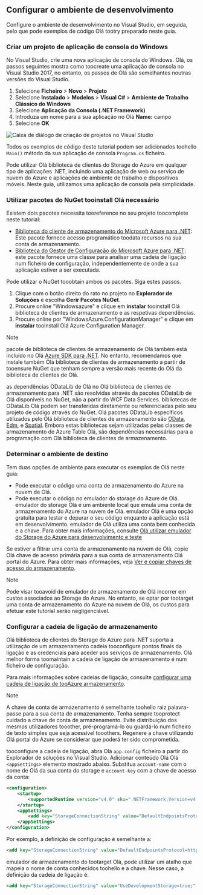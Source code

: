 ## <a name="set-up-your-development-environment"></a>Configurar o ambiente de desenvolvimento
Configure o ambiente de desenvolvimento no Visual Studio, em seguida, pelo que pode exemplos de código Olá tootry preparado neste guia.

### <a name="create-a-windows-console-application-project"></a>Criar um projeto de aplicação de consola do Windows
No Visual Studio, crie uma nova aplicação de consola do Windows. Olá, os passos seguintes mostra como toocreate uma aplicação de consola no Visual Studio 2017, no entanto, os passos de Olá são semelhantes noutras versões do Visual Studio.

1. Selecione **Ficheiro** > **Novo** > **Projeto**
2. Selecione **Instalado** > **Modelos** > **Visual C#** > **Ambiente de Trabalho Clássico do Windows**
3. Selecione **Aplicação da Consola (.NET Framework)**
4. Introduza um nome para a sua aplicação no Olá **Name:** campo
5. Selecione **OK**

![Caixa de diálogo de criação de projetos no Visual Studio](./media/storage-development-environment-include/storage-development-environment-include-1.png)

Todos os exemplos de código deste tutorial podem ser adicionados toohello `Main()` método da sua aplicação de consola `Program.cs` ficheiro.

Pode utilizar Olá biblioteca de clientes do Storage do Azure em qualquer tipo de aplicações .NET, incluindo uma aplicação de web ou serviço de nuvem do Azure e aplicações de ambiente de trabalho e dispositivos móveis. Neste guia, utilizamos uma aplicação de consola pela simplicidade.

### <a name="use-nuget-tooinstall-hello-required-packages"></a>Utilizar pacotes do NuGet tooinstall Olá necessário
Existem dois pacotes necessita tooreference no seu projeto toocomplete neste tutorial:

* [Biblioteca do cliente de armazenamento do Microsoft Azure para .NET](https://www.nuget.org/packages/WindowsAzure.Storage/): Este pacote fornece acesso programático toodata recursos na sua conta de armazenamento.
* [Biblioteca do Gestor de Configuração do Microsoft Azure para .NET](https://www.nuget.org/packages/Microsoft.WindowsAzure.ConfigurationManager/): este pacote fornece uma classe para analisar uma cadeia de ligação num ficheiro de configuração, independentemente de onde a sua aplicação estiver a ser executada.

Pode utilizar o NuGet tooobtain ambos os pacotes. Siga estes passos.

1. Clique com o botão direito do rato no projeto no **Explorador de Soluções** e escolha **Gerir Pacotes NuGet**.
2. Procure online "Windowsazure" e clique em **instalar** tooinstall Olá biblioteca de clientes de armazenamento e as respetivas dependências.
3. Procure online por "WindowsAzure.ConfigurationManager" e clique em **instalar** tooinstall Olá Azure Configuration Manager.

> [!NOTE]
> pacote de biblioteca de clientes de armazenamento de Olá também está incluído no Olá [Azure SDK para .NET](https://azure.microsoft.com/downloads/). No entanto, recomendamos que instale também Olá biblioteca de clientes de armazenamento a partir de tooensure NuGet que tenham sempre a versão mais recente do Olá da biblioteca de clientes de Olá.
> 
> as dependências ODataLib de Olá no Olá biblioteca de clientes de armazenamento para .NET são resolvidas através da pacotes ODataLib de Olá disponíveis no NuGet, não a partir do WCF Data Services. bibliotecas de ODataLib Olá podem ser transferidas diretamente ou referenciadas pelo seu projeto de código através do NuGet. Olá pacotes ODataLib específicos utilizados pelo Olá biblioteca de clientes de armazenamento são [OData](http://nuget.org/packages/Microsoft.Data.OData/), [Edm](http://nuget.org/packages/Microsoft.Data.Edm/), e [Spatial](http://nuget.org/packages/System.Spatial/). Embora estas bibliotecas sejam utilizadas pelas classes de armazenamento de Azure Table Olá, são dependências necessárias para a programação com Olá biblioteca de clientes de armazenamento.
> 
> 

### <a name="determine-your-target-environment"></a>Determinar o ambiente de destino
Tem duas opções de ambiente para executar os exemplos de Olá neste guia:

* Pode executar o código uma conta de armazenamento do Azure na nuvem de Olá. 
* Pode executar o código no emulador do storage do Azure de Olá. emulador do storage Olá é um ambiente local que emula uma conta de armazenamento do Azure na nuvem de Olá. emulador Olá é uma opção gratuita para testar e depurar o seu código enquanto a aplicação está em desenvolvimento. emulador de Olá utiliza uma conta bem conhecida e a chave. Para obter mais informações, consulte [Olá utilizar emulador do Storage do Azure para desenvolvimento e teste](../articles/storage/common/storage-use-emulator.md)

Se estiver a filtrar uma conta de armazenamento na nuvem de Olá, copie Olá chave de acesso primária para a sua conta de armazenamento Olá portal do Azure. Para obter mais informações, veja [Ver e copiar chaves de acesso do armazenamento](../articles/storage/common/storage-create-storage-account.md#view-and-copy-storage-access-keys).

> [!NOTE]
> Pode visar tooavoid de emulador de armazenamento de Olá incorrer em custos associados ao Storage do Azure. No entanto, se optar por tootarget uma conta de armazenamento do Azure na nuvem de Olá, os custos para efetuar este tutorial serão negligenciável.
> 
> 

### <a name="configure-your-storage-connection-string"></a>Configurar a cadeia de ligação de armazenamento
Olá biblioteca de clientes do Storage do Azure para .NET suporta a utilização de um armazenamento cadeia tooconfigure pontos finais da ligação e as credenciais para aceder aos serviços de armazenamento. Olá melhor forma toomaintain a cadeia de ligação de armazenamento é num ficheiro de configuração. 

Para mais informações sobre cadeias de ligação, consulte [configurar uma cadeia de ligação de tooAzure armazenamento](../articles/storage/common/storage-configure-connection-string.md).

> [!NOTE]
> A chave de conta de armazenamento é semelhante toohello raiz palavra-passe para a sua conta de armazenamento. Tenha sempre tooprotect cuidado a chave de conta de armazenamento. Evite distribuição dos mesmos utilizadores tooother, pré-programá-lo ou guardá-lo num ficheiro de texto simples que seja acessível tooothers. Regenere a chave utilizando Olá portal do Azure se considerar que poderá ter sido comprometida.
> 
> 

tooconfigure a cadeia de ligação, abra Olá `app.config` ficheiro a partir do Explorador de soluções no Visual Studio. Adicionar conteúdo Olá Olá `<appSettings>` elemento mostrado abaixo. Substitua `account-name` com o nome de Olá da sua conta do storage e `account-key` com a chave de acesso da conta:

```xml
<configuration>
    <startup> 
        <supportedRuntime version="v4.0" sku=".NETFramework,Version=v4.5.2" />
    </startup>
    <appSettings>
        <add key="StorageConnectionString" value="DefaultEndpointsProtocol=https;AccountName=account-name;AccountKey=account-key" />
    </appSettings>
</configuration>
```

Por exemplo, a definição de configuração é semelhante a:

```xml
<add key="StorageConnectionString" value="DefaultEndpointsProtocol=https;AccountName=storagesample;AccountKey=GMuzNHjlB3S9itqZJHHCnRkrokLkcSyW7yK9BRbGp0ENePunLPwBgpxV1Z/pVo9zpem/2xSHXkMqTHHLcx8XRA==" />
```

emulador de armazenamento do tootarget Olá, pode utilizar um atalho que mapeia o nome de conta conhecidos toohello e a chave. Nesse caso, a definição da cadeia de ligação é:

```xml
<add key="StorageConnectionString" value="UseDevelopmentStorage=true;" />
```

